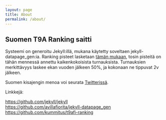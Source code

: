 ```yaml
---
layout: page
title: About
permalink: /about/
---
```


<h2>Suomen T9A Ranking saitti</h2>

<p>Systeemi on generoitu Jekyll:illä, mukana käytetty soveltaen jekyll-datapage_gen:ia. Ranking pisteet lasketaan <a href="http://the9thagerankings.com/#/info">tämän mukaan</a>, tosin pisteitä on tähän mennessä annettu kaikenkokoisista turnauksista. Turnauksien merkittävyys laskee ekan vuoden jälkeen 50%, ja kokonaan ne tippuvat 2v jälkeen.</p>

<p>Suomen kisajengin menoa voi seurata <a href="https://twitter.com/etct9afinland">Twitterissä</a>.</p>

<p>Linkkejä:</p>
<p>
<a href="https://github.com/jekyll/jekyll">https://github.com/jekyll/jekyll</a><br>
<a href="https://github.com/avillafiorita/jekyll-datapage_gen">https://github.com/avillafiorita/jekyll-datapage_gen</a><br>
<a href="https://github.com/kummitus/t9afi-ranking">https://github.com/kummitus/t9afi-ranking</a><br>
</p>